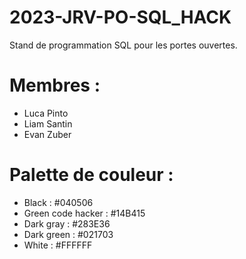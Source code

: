 # 2023-JRV-PO-SQL_HACK
Stand de programmation SQL pour les portes ouvertes.
# Membres :
- Luca Pinto
- Liam Santin
- Evan Zuber

# Palette de couleur :
- Black : #040506
- Green code hacker : #14B415
- Dark gray : #283E36
- Dark green : #021703
- White : #FFFFFF

